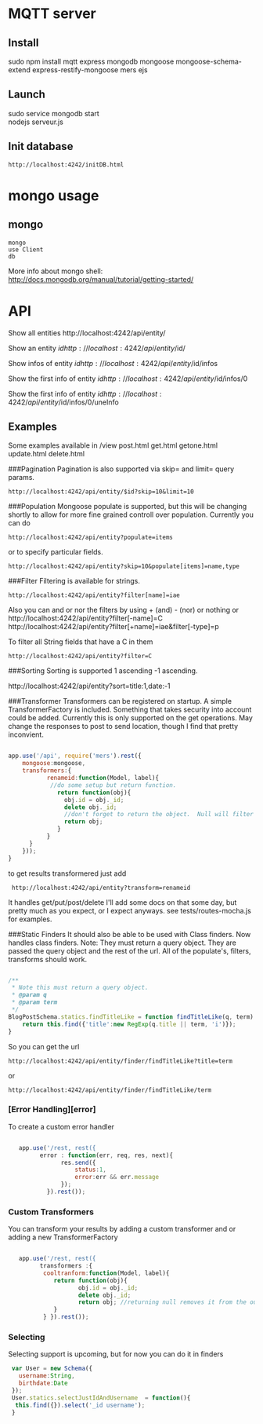 MQTT server
==============

Install
-----------

sudo npm install mqtt express mongodb mongoose mongoose-schema-extend express-restify-mongoose mers ejs

Launch
-----------

sudo service mongodb start  
nodejs serveur.js

Init database
--------------

    http://localhost:4242/initDB.html

mongo usage
============

mongo
----------

    mongo
    use Client
    db

More info about mongo shell: http://docs.mongodb.org/manual/tutorial/getting-started/

API
=====
    
Show all entities
http://localhost:4242/api/entity/ 

Show an entity $id
http://localhost:4242/api/entity/$id/ 

Show infos of entity $id
http://localhost:4242/api/entity/$id/infos 

Show the first info of entity $id
http://localhost:4242/api/entity/$id/infos/0 

Show the first info of entity $id
http://localhost:4242/api/entity/$id/infos/0/uneInfo 
    
Examples
--------
Some examples available in /view
    post.html
    get.html
    getone.html
    update.html
    delete.html


###Pagination
Pagination is also supported via skip= and limit= query params.

    http://localhost:4242/api/entity/$id?skip=10&limit=10

###Population
Mongoose populate is supported, but this will be changing shortly to allow for more
fine grained controll over population.  Currently you can do

    http://localhost:4242/api/entity?populate=items

or to specify particular fields.

    http://localhost:4242/api/entity?skip=10&populate[items]=name,type



###Filter
Filtering is available for strings. 

    http://localhost:4242/api/entity?filter[name]=iae

Also you can and or nor the filters by using + (and) - (nor)  or nothing or
    http://localhost:4242/api/entity?filter[-name]=C
    http://localhost:4242/api/entity?filter[+name]=iae&filter[-type]=p



To filter all String fields that have a C in them

    http://localhost:4242/api/entity?filter=C


###Sorting
Sorting is supported 1 ascending -1 ascending.

  http://localhost:4242/api/entity?sort=title:1,date:-1

###Transformer
Transformers can be registered on startup.  A simple TransformerFactory is
included.  Something that takes security into account could be added.  Currently
this is only supported on the get operations.   May change the responses to post
to send location, though I find that pretty inconvient.


```javascript

app.use('/api', require('mers').rest({
    mongoose:mongoose,
    transformers:{
           renameid:function(Model, label){
            //do some setup but return function.
              return function(obj){
                obj.id = obj._id;
                delete obj._id;
                //don't forget to return the object.  Null will filter it from the results.
                return obj;
              }
           }
      }
    }));
}
```

to get results transformered just add

     http://localhost:4242/api/entity?transform=renameid



It handles  get/put/post/delete I'll add some docs on that some day, but pretty much as you expect, or I expect anyways.
see tests/routes-mocha.js for examples.

###Static Finders
It should also be able to be used with Class finders. Now handles class finders. Note: They must return  a query object.
They are passed the query object and the rest of the url. All of the populate's, filters, transforms should work.

```javascript

/**
 * Note this must return a query object.
 * @param q
 * @param term
 */
BlogPostSchema.statics.findTitleLike = function findTitleLike(q, term) {
    return this.find({'title':new RegExp(q.title || term, 'i')});
}

```

So you can get the url

    http://localhost:4242/api/entity/finder/findTitleLike?title=term

or

    http://localhost:4242/api/entity/finder/findTitleLike/term

### [Error Handling][error]
To create a custom error handler

```javascript

   app.use('/rest, rest({
         error : function(err, req, res, next){
               res.send({
                   status:1,
                   error:err && err.message
               });
           }).rest());

```

### Custom Transformers
You can transform your results by adding a custom transformer and or adding a new TransformerFactory

```javascript

   app.use('/rest, rest({
         transformers :{
          cooltranform:function(Model, label){
             return function(obj){
                    obj.id = obj._id;
                    delete obj._id;
                    return obj; //returning null removes it from the output
             }
          } }).rest());

```

### Selecting
Selecting support is upcoming, but for now you can do it in finders

```javascript
 var User = new Schema({
   username:String,
   birthdate:Date
 });
 User.statics.selectJustIdAndUsername  = function(){
  this.find({}).select('_id username');
 }

```
